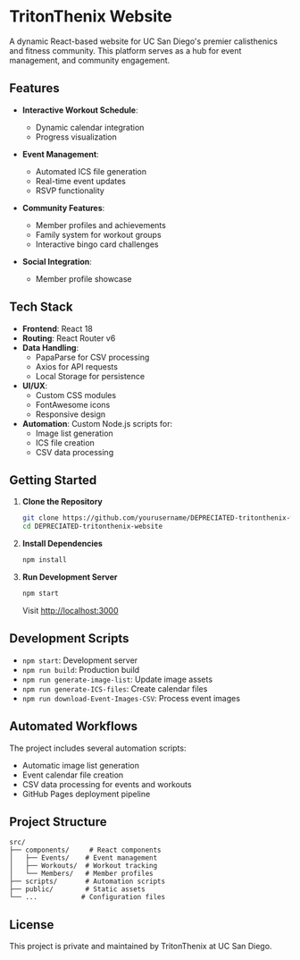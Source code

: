 # TritonThenix Website

A dynamic React-based website for UC San Diego's premier calisthenics and fitness community. This platform serves as a hub for event management, and community engagement.

## Features

- **Interactive Workout Schedule**: 
  - Dynamic calendar integration
  - Progress visualization
  
- **Event Management**:
  - Automated ICS file generation
  - Real-time event updates
  - RSVP functionality
  
- **Community Features**:
  - Member profiles and achievements
  - Family system for workout groups
  - Interactive bingo card challenges
  
- **Social Integration**:
  - Member profile showcase

## Tech Stack

- **Frontend**: React 18
- **Routing**: React Router v6
- **Data Handling**: 
  - PapaParse for CSV processing
  - Axios for API requests
  - Local Storage for persistence
- **UI/UX**: 
  - Custom CSS modules
  - FontAwesome icons
  - Responsive design
- **Automation**: Custom Node.js scripts for:
  - Image list generation
  - ICS file creation
  - CSV data processing

## Getting Started

1. **Clone the Repository**
   ```bash
   git clone https://github.com/yourusername/DEPRECIATED-tritonthenix-website.git
   cd DEPRECIATED-tritonthenix-website
   ```

2. **Install Dependencies**
   ```bash
   npm install
   ```

3. **Run Development Server**
   ```bash
   npm start
   ```
   Visit [http://localhost:3000](http://localhost:3000)

## Development Scripts

- `npm start`: Development server
- `npm run build`: Production build
- `npm run generate-image-list`: Update image assets
- `npm run generate-ICS-files`: Create calendar files
- `npm run download-Event-Images-CSV`: Process event images

## Automated Workflows

The project includes several automation scripts:
- Automatic image list generation
- Event calendar file creation
- CSV data processing for events and workouts
- GitHub Pages deployment pipeline

## Project Structure

```
src/
├── components/     # React components
│   ├── Events/    # Event management
│   ├── Workouts/  # Workout tracking
│   └── Members/   # Member profiles
├── scripts/       # Automation scripts
├── public/        # Static assets
└── ...           # Configuration files
```

## License

This project is private and maintained by TritonThenix at UC San Diego.
